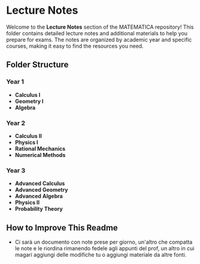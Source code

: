 # Lecture Notes

Welcome to the **Lecture Notes** section of the MATEMATICA repository! This folder contains detailed lecture notes and additional materials to help you prepare for exams. The notes are organized by academic year and specific courses, making it easy to find the resources you need.

## Folder Structure

### Year 1
- **Calculus I**
- **Geometry I**
- **Algebra**
### Year 2
- **Calculus II**
- **Physics I**
- **Rational Mechanics**
- **Numerical Methods**

### Year 3
- **Advanced Calculus**
- **Advanced Geometry**
- **Advanced Algebra**
- **Physics II**
- **Probability Theory**

## How to Improve This Readme
- Ci sarà un documento con note prese per giorno, un'altro che compatta le note e le riordina rimanendo fedele agli appunti del prof, un altro in cui magari aggiungi delle modifiche tu o aggiungi materiale da altre fonti.

